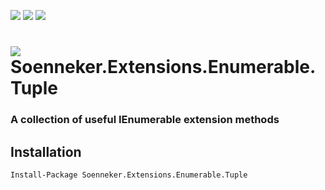 [![](https://img.shields.io/nuget/v/Soenneker.Extensions.Enumerable.Tuple.svg?style=for-the-badge)](https://www.nuget.org/packages/Soenneker.Extensions.Enumerable.Tuple/)
[![](https://img.shields.io/github/actions/workflow/status/soenneker/soenneker.extensions.enumerable.tuple/publish-package.yml?style=for-the-badge)](https://github.com/soenneker/soenneker.extensions.enumerable.tuple/actions/workflows/publish-package.yml)
[![](https://img.shields.io/nuget/dt/Soenneker.Extensions.Enumerable.Tuple.svg?style=for-the-badge)](https://www.nuget.org/packages/Soenneker.Extensions.Enumerable.Tuple/)

# ![](https://user-images.githubusercontent.com/4441470/224455560-91ed3ee7-f510-4041-a8d2-3fc093025112.png) Soenneker.Extensions.Enumerable.Tuple
### A collection of useful IEnumerable<Tuple> extension methods

## Installation

```
Install-Package Soenneker.Extensions.Enumerable.Tuple
```
